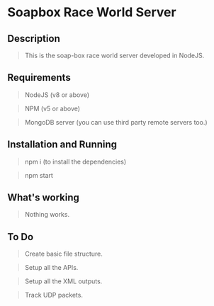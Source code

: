 # Soapbox Race World Server

## Description

> This is the soap-box race world server developed in NodeJS.

## Requirements

> NodeJS (v8 or above)

> NPM (v5 or above)

> MongoDB server (you can use third party remote servers too.)

## Installation and Running

> npm i (to install the dependencies)

> npm start

## What's working

> Nothing works.

## To Do

> Create basic file structure.

> Setup all the APIs.

> Setup all the XML outputs.

> Track UDP packets.
